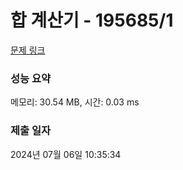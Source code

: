 # 합 계산기 - 195685/1 

[문제 링크](https://level.goorm.io/exam/195685/%ED%95%A9-%EA%B3%84%EC%82%B0%EA%B8%B0/quiz/1) 

### 성능 요약

메모리: 30.54 MB, 시간: 0.03 ms

### 제출 일자

2024년 07월 06일 10:35:34

